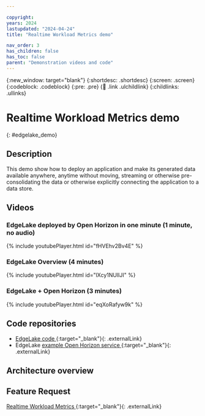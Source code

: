 ```yaml
---

copyright: 
years: 2024
lastupdated: "2024-04-24"
title: "Realtime Workload Metrics demo"

nav_order: 3
has_children: false
has_toc: false
parent: "Demonstration videos and code"
---
```


{:new_window: target="blank"}
{:shortdesc: .shortdesc}
{:screen: .screen}
{:codeblock: .codeblock}
{:pre: .pre}
{:child: .link .ulchildlink}
{:childlinks: .ullinks}

# Realtime Workload Metrics demo
{: #edgelake_demo}

## Description

This demo show how to deploy an application and make its generated data available anywhere, anytime without moving, streaming or otherwise pre-consolidating the data or otherwise explicitly connecting the application to a data store.

## Videos

### EdgeLake deployed by Open Horizon in one minute (1 minute, no audio)

{% include youtubePlayer.html id="fHVEhv2Bv4E" %}

### EdgeLake Overview (4 minutes)

{% include youtubePlayer.html id="lXcy1NUlIJI" %}

### EdgeLake + Open Horizon (3 minutes)

{% include youtubePlayer.html id="eqXoRafyw9k" %}


## Code repositories

* [EdgeLake code ](https://github.com/EdgeLake/EdgeLake){:target="_blank"}{: .externalLink}
* EdgeLake [example Open Horizon service ](https://github.com/open-horizon-services/service-anylog/){:target="_blank"}{: .externalLink}

## Architecture overview

## Feature Request

[Realtime Workload Metrics ](https://wiki.lfedge.org/display/OH/Realtime+Workload+Metrics+-+Feature+Design+Candidate){:target="_blank"}{: .externalLink}